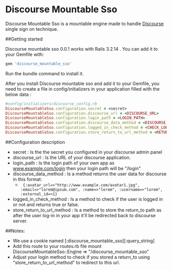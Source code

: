 # Discourse Mountable Sso

Discourse Mountable Sso is a mountable engine made to handle [Discourse](https://github.com/discourse/discourse/) single sign on technique.

##Getting started

Discourse mountable sso 0.0.1 works with Rails 3.2.14 . You can add it to your Gemfile with:

```ruby
gem 'discourse_mountable_sso'
```

Run the bundle command to install it.

After you install Discourse mountable sso and add it to your Gemfile, you need to create a file in config/initializers in your application filled with the below data :


```ruby
#config/initializers/discourse_config.rb
DiscourseMountableSso.configuration.secret = <secret>
DiscourseMountableSso.configuration.discourse_url = <DISCOURSE_URL>	
DiscourseMountableSso.configuration.login_path = <LOGIN_PATH>
DiscourseMountableSso.configuration.discourse_data_method = <DISCOURSE_DATA_METHOD>
DiscourseMountableSso.configuration.logged_in_check_method = <CHECK_LOGIN_METHOD>
DiscourseMountableSso.configuration.store_return_to_url_method = <RETURN_TO_URL_METHOD>
```
##Configuration description

* secret : Is the the secret you configured in your discourse admin panel
* discourse_url : Is the URL of your discourse application.
* login_path : Is the login path of your own app as www.example.com/login then your login path will be "/login"
* discourse_data_method : Is a method returns the user data for discourse in this format:
    * ``` {:avatar_url=>"http://www.example.com/avatar1.jpg", :email=>"lorem@ipsum.com", :name=>"lorem", :username=>"lorem", :external_id=>1}```
* logged_in_check_method : Is a method to check if the user is logged in or not and returns true or false.
* store_return_to_url_method : Is a method to store the return_to path as after the user log-in in your app it'll be redirected back to discourse server.

##Notes: 
  * We use a cookie named [:discourse_mountable_sso][:query_string]
  * Add this route to your routes.rb file   mount DiscourseMountableSso::Engine => "/discourse_mountable_sso"
  * Adjust your login method to check if you stored a return_to using "store_return_to_url_method" to redirect to    this url.
   

